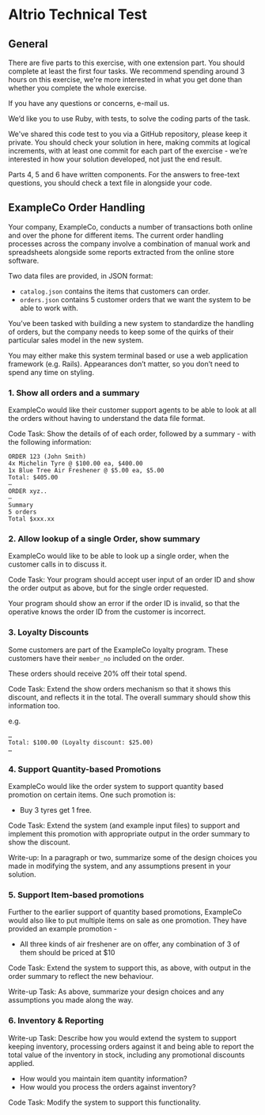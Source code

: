 # Altrio Technical Test

## General
There are five parts to this exercise, with one extension part. You should complete at least the first four tasks.
We recommend spending around 3 hours on this exercise, we're more interested in what you get done than whether you complete the whole exercise.

If you have any questions or concerns, e-mail us.

We’d like you to use Ruby, with tests, to solve the coding parts of the task.

We've shared this code test to you via a GitHub repository, please keep it private. You should check your solution in here, making commits at logical increments, with at least one commit for each part of the exercise - we’re interested in how your solution developed, not just the end result.

Parts 4, 5 and 6 have written components. For the answers to free-text questions, you should check a text file in alongside your code.

## ExampleCo Order Handling
Your company, ExampleCo, conducts a number of transactions both online and over the phone for different items. The current order handling processes across the company involve a combination of manual work and spreadsheets alongside some reports extracted from the online store software.

Two data files are provided, in JSON format:

* `catalog.json` contains the items that customers can order.
* `orders.json` contains 5 customer orders that we want the system to be able to work with.

You’ve been tasked with building a new system to standardize the handling of orders, but the company needs to keep some of the quirks of their particular sales model in the new system.

You may either make this system terminal based or use a web application framework (e.g. Rails). Appearances don’t matter, so you don’t need to spend any time on styling.

### 1. Show all orders and a summary

ExampleCo would like their customer support agents to be able to look at all the orders without having to understand the data file format.

Code Task:  Show the details of of each order,  followed by a summary - with the following information:

```
ORDER 123 (John Smith)
4x Michelin Tyre @ $100.00 ea, $400.00
1x Blue Tree Air Freshener @ $5.00 ea, $5.00
Total: $405.00
—
ORDER xyz..
—
Summary
5 orders
Total $xxx.xx
```

### 2. Allow lookup of a single Order, show summary

ExampleCo would like to be able to look up a single order, when the customer calls in to discuss it.

Code Task: Your program should accept user input of an order ID and show the order output as above, but for the single order requested.

Your program should show an error if the order ID is invalid, so that the operative knows the order ID from the customer is incorrect.

### 3. Loyalty Discounts

Some customers are part of the ExampleCo loyalty program. These customers have their `member_no` included on the order.

These orders should receive 20% off their total spend.

Code Task: Extend the show orders mechanism so that it shows this discount, and reflects it in the total. The overall summary should show this information too.

e.g.

```
…
Total: $100.00 (Loyalty discount: $25.00)
…
```

### 4. Support Quantity-based Promotions

ExampleCo would like the order system to support quantity based promotion on certain items. One such promotion is:

* Buy 3 tyres get 1 free.

Code Task: Extend the system (and example input files) to support and implement this promotion with appropriate output in the order summary to show the discount.

Write-up: In a paragraph or two, summarize some of the design choices you made in modifying the system, and any assumptions present in your solution.

### 5. Support Item-based promotions

Further to the earlier support of quantity based promotions, ExampleCo would also like to put multiple items on sale as one promotion. They have provided an example promotion -

* All three kinds of air freshener are on offer, any combination of 3 of them should be priced at $10

Code Task: Extend the system to support this, as above, with output in the order summary to reflect the new behaviour.

Write-up Task: As above, summarize your design choices and any assumptions you made along the way.

### 6. Inventory & Reporting

Write-up Task: Describe how you would extend the system to support keeping inventory, processing orders against it and being able to report the total value of the inventory in stock, including any promotional discounts applied.

* How would you maintain item quantity information?
* How would you process the orders against inventory?

Code Task: Modify the system to support this functionality.
